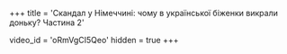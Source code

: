 +++
title = 'Скандал у Німеччині: чому в української біженки викрали доньку? Частина 2'

video_id = 'oRmVgCI5Qeo'
hidden = true
+++





